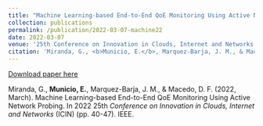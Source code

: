 ```yaml
---
title: "Machine Learning-based End-to-End QoE Monitoring Using Active Network Probing"
collection: publications
permalink: /publication/2022-03-07-machine22
date: 2022-03-07
venue: '25th Conference on Innovation in Clouds, Internet and Networks (ICIN)'
citation: 'Miranda, G., <b>Municio, E.</b>, Marquez-Barja, J. M., & Macedo, D. F. (2022, March). Machine Learning-based End-to-End QoE Monitoring Using Active Network Probing. In 2022 25th  <i> Conference on Innovation in Clouds, Internet and Networks </i> (ICIN) (pp. 40-47). IEEE.'
---
```


[Download paper here](https://www.marquez-barja.com/images/papers/AUTHOR-version-Machine_Learning-based_End-to-End_QoE_Monitoring_Using_Active_Network_Probing.pdf)

Miranda, G., <b>Municio, E.</b>, Marquez-Barja, J. M., & Macedo, D. F. (2022, March). Machine Learning-based End-to-End QoE Monitoring Using Active Network Probing. In 2022 25th  <i> Conference on Innovation in Clouds, Internet and Networks </i> (ICIN) (pp. 40-47). IEEE.